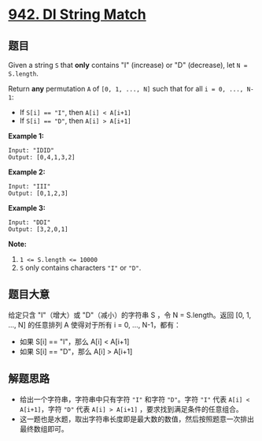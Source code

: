 # [942. DI String Match](https://leetcode.com/problems/di-string-match/)


## 题目

Given a string `S` that **only** contains "I" (increase) or "D" (decrease), let `N = S.length`.

Return **any** permutation `A` of `[0, 1, ..., N]` such that for all `i = 0, ..., N-1`:

- If `S[i] == "I"`, then `A[i] < A[i+1]`
- If `S[i] == "D"`, then `A[i] > A[i+1]`

**Example 1:**

    Input: "IDID"
    Output: [0,4,1,3,2]

**Example 2:**

    Input: "III"
    Output: [0,1,2,3]

**Example 3:**

    Input: "DDI"
    Output: [3,2,0,1]

**Note:**

1. `1 <= S.length <= 10000`
2. `S` only contains characters `"I"` or `"D"`.


## 题目大意

给定只含 "I"（增大）或 "D"（减小）的字符串 S ，令 N = S.length。返回 [0, 1, ..., N] 的任意排列 A 使得对于所有 i = 0, ..., N-1，都有：

- 如果 S[i] == "I"，那么 A[i] < A[i+1]
- 如果 S[i] == "D"，那么 A[i] > A[i+1]



## 解题思路


- 给出一个字符串，字符串中只有字符 `"I"` 和字符 `"D"`。字符 `"I"` 代表 `A[i] < A[i+1]`，字符 `"D"` 代表 `A[i] > A[i+1]` ，要求找到满足条件的任意组合。
- 这一题也是水题，取出字符串长度即是最大数的数值，然后按照题意一次排出最终数组即可。

